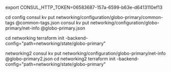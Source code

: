 export CONSUL_HTTP_TOKEN=06583687-157a-6599-b63e-d6413110ef13

cd config
consul kv put  networking/configuration/globo-primary/common-tags @common-tags.json
consul kv put  networking/configuration/globo-primary/net-info @globo-primary.json

cd networking
terraform init -backend-config="path=networking/state/globo-primary"

networking2
consul kv put networking/configuration/globo-primary/net-info @globo-primary2.json
cd networking2
terraform init -backend-config="path=networking/state/globo-primary"